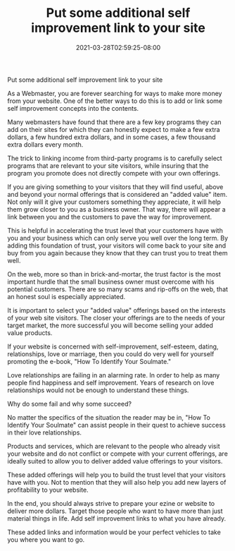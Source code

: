 ﻿---
title: "Put some additional self improvement link to your site"
date: 2021-03-28T02:59:25-08:00
description: "25-ARTICLES Tips for Web Success"
featured_image: "/images/25-ARTICLES.jpg"
tags: ["25 ARTICLES"]
---

Put some additional self improvement link to your site


As a Webmaster, you are forever searching for ways to make more money from your website. One of the better ways to do this is to add or link some self improvement concepts into the contents. 

Many webmasters have found that there are a few key programs they can add on their sites for which they can honestly expect to make a few extra dollars, a few hundred extra dollars, and in some cases, a few thousand extra dollars every month.

The trick to linking income from third-party programs is to carefully select programs that are relevant to your site visitors, while insuring that the program you promote does not directly compete with your own offerings.

If you are giving something to your visitors that they will find useful, above and beyond your normal offerings that is considered an "added value" item. Not only will it give your customers something they appreciate, it will help them grow closer to you as a business owner. That way, there will appear a link between you and the customers to pave the way for improvement. 

This is helpful in accelerating the trust level that your customers have with you and your business which can only serve you well over the long term. By adding this foundation of trust, your visitors will come back to your site and buy from you again because they know that they can trust you to treat them well.

On the web, more so than in brick-and-mortar, the trust factor is the most important hurdle that the small business owner must overcome with his potential customers. There are so many scams and rip-offs on the web, that an honest soul is especially appreciated.

It is important to select your "added value" offerings based on the interests of your web site visitors. The closer your offerings are to the needs of your target market, the more successful you will become selling your added value products.

If your website is concerned with self-improvement, self-esteem, dating, relationships, love or marriage, then you could do very well for yourself promoting the e-book, "How To Identify Your Soulmate."

Love relationships are failing in an alarming rate. In order to help as many people find happiness and self improvement. Years of research on love relationships would not be enough to understand these things. 

Why do some fail and why some succeed?

No matter the specifics of the situation the reader may be in, "How To Identify Your Soulmate" can assist people in their quest to achieve success in their love relationships.

Products and services, which are relevant to the people who already visit your website and do not conflict or compete with your current offerings, are ideally suited to allow you to deliver added value offerings to your visitors.

These added offerings will help you to build the trust level that your visitors have with you. Not to mention that they will also help you add new layers of profitability to your website.

In the end, you should always strive to prepare your ezine or website to deliver more dollars. Target those people who want to have more than just material things in life. Add self improvement links to what you have already.

These added links and information would be your perfect vehicles to take you where you want to go. 


